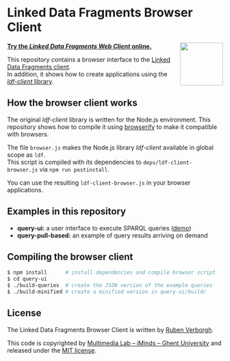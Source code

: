# Linked Data Fragments Browser Client

**[Try the _Linked Data Fragments Web Client_ online.](http://client.linkeddatafragments.org/)**
[<img src="http://linkeddatafragments.org/images/logo.svg" width="100" align="right" alt="" />](http://linkeddatafragments.org/)

This repository contains a browser interface to the [Linked Data Fragments client](https://github.com/LinkedDataFragments/Client).
<br>
In addition, it shows how to create applications using the [_ldf-client_ library](https://github.com/LinkedDataFragments/Client.js).

## How the browser client works
The original _ldf-client_ library is written for the Node.js environment. This repository shows how to compile it using [browserify](http://browserify.org/) to make it compatible with browsers.

The file `browser.js` makes the Node.js library _ldf-client_ available in global scope as `ldf`.
<br>
This script is compiled with its dependencies to `deps/ldf-client-browser.js` via `npm run postinstall`.

You can use the resulting `ldf-client-browser.js` in your browser applications.

## Examples in this repository
- **query-ui:** a user interface to execute SPARQL queries ([demo](http://client.linkeddatafragments.org/))
- **query-pull-based:** an example of query results arriving on demand

## Compiling the browser client
```bash
$ npm install      # install dependencies and compile browser script
$ cd query-ui
$ ./build-queries  # create the JSON version of the example queries
$ ./build-minified # create a minified version in query-ui/build/
```

## License
The Linked Data Fragments Browser Client is written by [Ruben Verborgh](http://ruben.verborgh.org/).

This code is copyrighted by [Multimedia Lab – iMinds – Ghent University](http://mmlab.be/)
and released under the [MIT license](http://opensource.org/licenses/MIT).
